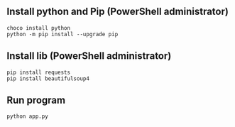 ## Install python and Pip (PowerShell administrator)
```shell
choco install python
python -m pip install --upgrade pip
```

## Install lib (PowerShell administrator)
```shell
pip install requests
pip install beautifulsoup4
```

## Run program
```shell
python app.py
```